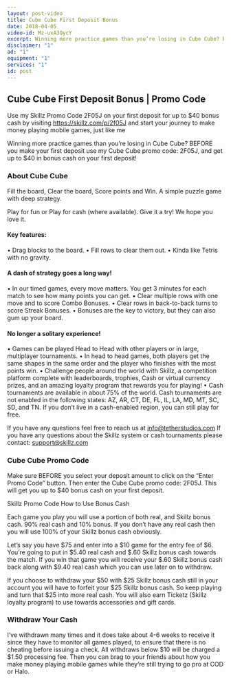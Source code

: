 ```yaml
---
layout: post-video
title: Cube Cube First Deposit Bonus
date: 2018-04-05
video-id: Mz-uxA3QycY
excerpt: Winning more practice games than you’re losing in Cube Cube? BEFORE you make your first deposit use my Cube Cube promo code and get up to $40 in bonus cash on your first deposit!
disclaimer: "1"
ad: "1"
equipment: "1"
services: "1"
id: post
---
```


## Cube Cube First Deposit Bonus | Promo Code

Use my Skillz Promo Code 2F05J on your first deposit for up to $40 bonus cash by visiting https://skillz.com/p/2f05J and start your journey to make money playing mobile games, just like me

Winning more practice games than you’re losing in Cube Cube? BEFORE you make your first deposit use my Cube Cube promo code: 2F05J, and get up to $40 in bonus cash on your first deposit!

### About Cube Cube

Fill the board, Clear the board, Score points and Win. A simple puzzle game with deep strategy.

Play for fun or Play for cash (where available). Give it a try! We hope you love it.

#### Key features:
• Drag blocks to the board.
• Fill rows to clear them out.
• Kinda like Tetris with no gravity.

#### A dash of strategy goes a long way!
• In our timed games, every move matters. You get 3 minutes for each match to see how many points you can get.
• Clear multiple rows with one move and to score Combo Bonuses.
• Clear rows in back-to-back turns to score Streak Bonuses.
• Bonuses are the key to victory, but they can also gum up your board.

#### No longer a solitary experience!
• Games can be played Head to Head with other players or in large, multiplayer tournaments.
• In head to head games, both players get the same shapes in the same order and the player who finishes with the most points win.
• Challenge people around the world with Skillz, a competition platform complete with leaderboards, trophies, Cash or virtual currency prizes, and an amazing loyalty program that rewards you for playing!
• Cash tournaments are available in about 75% of the world. Cash tournaments are not enabled in the following states: AZ, AR, CT, DE, FL, IL, LA, MD, MT, SC, SD, and TN. If you don’t live in a cash-enabled region, you can still play for free.

If you have any questions feel free to reach us at info@tetherstudios.com
If you have any questions about the Skillz system or cash tournaments please contact: support@skillz.com

### Cube Cube Promo Code

Make sure BEFORE you select your deposit amount to click on the “Enter Promo Code” button. Then enter the Cube Cube promo code: 2F05J. This will get you up to $40 bonus cash on your first deposit.

Skillz Promo Code
How to Use Bonus Cash

Each game you play you will use a portion of both real, and Skillz bonus cash. 90% real cash and 10% bonus. If you don’t have any real cash then you will use 100% of your Skillz bonus cash obviously.

Let’s say you have $75 and enter into a $10 game for the entry fee of $6. You’re going to put in $5.40 real cash and $.60 Skillz bonus cash towards the match. If you win that game you will receive your $.60 Skillz bonus cash back along with $9.40 real cash which you can use later on to withdraw.

If you choose to withdraw your $50 with $25 Skillz bonus cash still in your account you will have to forfeit your $25 Skillz bonus cash. So keep playing and turn that $25 into more real cash. You will also earn Ticketz (Skillz loyalty program) to use towards accessories and gift cards.

### Withdraw Your Cash

I’ve withdrawn many times and it does take about 4-6 weeks to receive it since they have to monitor all games played, to ensure that there is no cheating before issuing a check. All withdraws below $10 will be charged a $1.50 processing fee. Then you can brag to your friends about how you make money playing mobile games while they’re still trying to go pro at COD or Halo.